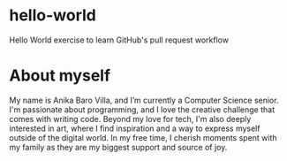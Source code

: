 # hello-world
Hello World exercise to learn GitHub's pull request workflow

# About myself
My name is Anika Baro Villa, and I’m currently a Computer Science senior. I'm passionate about programming, and I love the creative challenge that comes with writing code. Beyond my love for tech, I'm also deeply interested in art, where I find inspiration and a way to express myself outside of the digital world. In my free time, I cherish moments spent with my family as they are my biggest support and source of joy.
